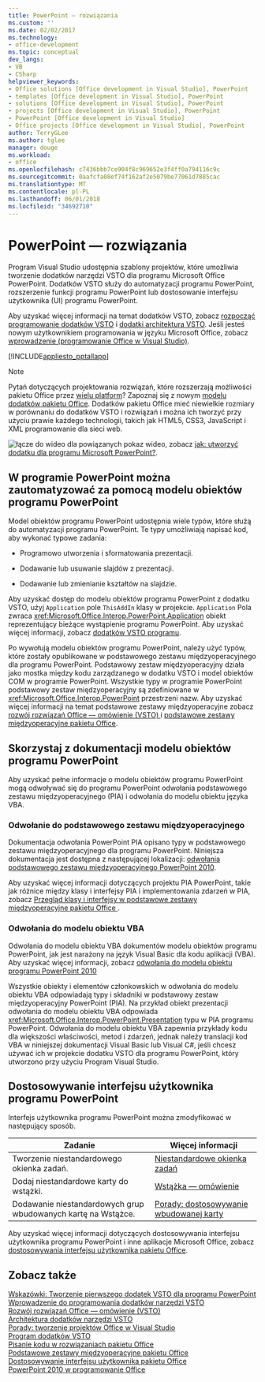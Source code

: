 ```yaml
---
title: PowerPoint — rozwiązania
ms.custom: ''
ms.date: 02/02/2017
ms.technology:
- office-development
ms.topic: conceptual
dev_langs:
- VB
- CSharp
helpviewer_keywords:
- Office solutions [Office development in Visual Studio], PowerPoint
- templates [Office development in Visual Studio], PowerPoint
- solutions [Office development in Visual Studio], PowerPoint
- projects [Office development in Visual Studio], PowerPoint
- PowerPoint [Office development in Visual Studio]
- Office projects [Office development in Visual Studio], PowerPoint
author: TerryGLee
ms.author: tglee
manager: douge
ms.workload:
- office
ms.openlocfilehash: c7436bbb7ce904f8c969652e3f4ff0a794116c9c
ms.sourcegitcommit: 0aafcfa08ef74f162af2e5079be77061d7885cac
ms.translationtype: MT
ms.contentlocale: pl-PL
ms.lasthandoff: 06/01/2018
ms.locfileid: "34692710"
---
```

# <a name="powerpoint-solutions"></a>PowerPoint — rozwiązania
  Program Visual Studio udostępnia szablony projektów, które umożliwia tworzenie dodatków narzędzi VSTO dla programu Microsoft Office PowerPoint. Dodatków VSTO służy do automatyzacji programu PowerPoint, rozszerzenie funkcji programu PowerPoint lub dostosowanie interfejsu użytkownika (UI) programu PowerPoint.  
  
 Aby uzyskać więcej informacji na temat dodatków VSTO, zobacz [rozpocząć programowanie dodatków VSTO](../vsto/getting-started-programming-vsto-add-ins.md) i [dodatki architektura VSTO](../vsto/architecture-of-vsto-add-ins.md). Jeśli jesteś nowym użytkownikiem programowania w języku Microsoft Office, zobacz [wprowadzenie &#40;programowanie Office w Visual Studio&#41;](../vsto/getting-started-office-development-in-visual-studio.md).  
  
 [!INCLUDE[appliesto_pptallapp](../vsto/includes/appliesto-pptallapp-md.md)]  
  
> [!NOTE]  
>  Pytań dotyczących projektowania rozwiązań, które rozszerzają możliwości pakietu Office przez [wielu platform](https://dev.office.com/add-in-availability)? Zapoznaj się z nowym [modelu dodatków pakietu Office](https://dev.office.com/docs/add-ins/overview/office-add-ins). Dodatków pakietu Office mieć niewielkie rozmiary w porównaniu do dodatków VSTO i rozwiązań i można ich tworzyć przy użyciu prawie każdego technologii, takich jak HTML5, CSS3, JavaScript i XML programowanie dla sieci web.  
  
 ![łącze do wideo](../vsto/media/playvideo.gif "łącze do wideo") dla powiązanych pokaz wideo, zobacz [jak: utworzyć dodatku dla programu Microsoft PowerPoint?](http://go.microsoft.com/fwlink/?LinkId=132767).  
  
## <a name="automate-powerpoint-by-using-the-powerpoint-object-model"></a>W programie PowerPoint można zautomatyzować za pomocą modelu obiektów programu PowerPoint  
 Model obiektów programu PowerPoint udostępnia wiele typów, które służą do automatyzacji programu PowerPoint. Te typy umożliwiają napisać kod, aby wykonać typowe zadania:  
  
-   Programowo utworzenia i sformatowania prezentacji.  
  
-   Dodawanie lub usuwanie slajdów z prezentacji.  
  
-   Dodawanie lub zmienianie kształtów na slajdzie.  
  
 Aby uzyskać dostęp do modelu obiektów programu PowerPoint z dodatku VSTO, użyj `Application` pole `ThisAddIn` klasy w projekcie. `Application` Pola zwraca <xref:Microsoft.Office.Interop.PowerPoint.Application> obiekt reprezentujący bieżące wystąpienie programu PowerPoint. Aby uzyskać więcej informacji, zobacz [dodatków VSTO programu](../vsto/programming-vsto-add-ins.md).  
  
 Po wywołują modelu obiektów programu PowerPoint, należy użyć typów, które zostały opublikowane w podstawowego zestawu międzyoperacyjnego dla programu PowerPoint. Podstawowy zestaw międzyoperacyjny działa jako mostka między kodu zarządzanego w dodatku VSTO i model obiektów COM w programie PowerPoint. Wszystkie typy w programie PowerPoint podstawowy zestaw międzyoperacyjny są zdefiniowane w <xref:Microsoft.Office.Interop.PowerPoint> przestrzeni nazw. Aby uzyskać więcej informacji na temat podstawowe zestawy międzyoperacyjne zobacz [rozwój rozwiązań Office ― omówienie &#40;VSTO&#41; ](../vsto/office-solutions-development-overview-vsto.md) i [podstawowe zestawy międzyoperacyjne pakietu Office](../vsto/office-primary-interop-assemblies.md).  
  
##  <a name="WordOMDocumentation"></a> Skorzystaj z dokumentacji modelu obiektów programu PowerPoint  
 Aby uzyskać pełne informacje o modelu obiektów programu PowerPoint mogą odwoływać się do programu PowerPoint odwołania podstawowego zestawu międzyoperacyjnego (PIA) i odwołania do modelu obiektu języka VBA.  
  
### <a name="primary-interop-assembly-reference"></a>Odwołanie do podstawowego zestawu międzyoperacyjnego  
 Dokumentacja odwołania PowerPoint PIA opisano typy w podstawowego zestawu międzyoperacyjnego dla programu PowerPoint. Niniejsza dokumentacja jest dostępna z następującej lokalizacji: [odwołania podstawowego zestawu międzyoperacyjnego PowerPoint 2010](http://go.microsoft.com/fwlink/?LinkId=189588).  
  
 Aby uzyskać więcej informacji dotyczących projektu PIA PowerPoint, takie jak różnice między klasy i interfejsy PIA i implementowania zdarzeń w PIA, zobacz [Przegląd klasy i interfejsy w podstawowe zestawy międzyoperacyjne pakietu Office ](http://go.microsoft.com/fwlink/?LinkId=199885).  
  
### <a name="vba-object-model-reference"></a>Odwołania do modelu obiektu VBA  
 Odwołania do modelu obiektu VBA dokumentów modelu obiektów programu PowerPoint, jak jest narażony na język Visual Basic dla kodu aplikacji (VBA). Aby uzyskać więcej informacji, zobacz [odwołania do modelu obiektu programu PowerPoint 2010](http://go.microsoft.com/fwlink/?LinkId=199770)  
  
 Wszystkie obiekty i elementów członkowskich w odwołania do modelu obiektu VBA odpowiadają typy i składniki w podstawowy zestaw międzyoperacyjny PowerPoint (PIA). Na przykład obiekt prezentacji odwołania do modelu obiektu VBA odpowiada <xref:Microsoft.Office.Interop.PowerPoint.Presentation> typu w PIA programu PowerPoint. Odwołania do modelu obiektu VBA zapewnia przykłady kodu dla większości właściwości, metod i zdarzeń, jednak należy translacji kod VBA w niniejszej dokumentacji Visual Basic lub Visual C#, jeśli chcesz używać ich w projekcie dodatku VSTO dla programu PowerPoint, który utworzono przy użyciu Program Visual Studio.  
  
## <a name="customize-the-user-interface-of-powerpoint"></a>Dostosowywanie interfejsu użytkownika programu PowerPoint  
 Interfejs użytkownika programu PowerPoint można zmodyfikować w następujący sposób.  
  
|Zadanie|Więcej informacji|  
|----------|--------------------------|  
|Tworzenie niestandardowego okienka zadań.|[Niestandardowe okienka zadań](../vsto/custom-task-panes.md)|  
|Dodaj niestandardowe karty do wstążki.|[Wstążka ― omówienie](../vsto/ribbon-overview.md)|  
|Dodawanie niestandardowych grup wbudowanych kartę na Wstążce.|[Porady: dostosowywanie wbudowanej karty](../vsto/how-to-customize-a-built-in-tab.md)|  
  
 Aby uzyskać więcej informacji dotyczących dostosowywania interfejsu użytkownika programu PowerPoint i inne aplikacje Microsoft Office, zobacz [dostosowywania interfejsu użytkownika pakietu Office](../vsto/office-ui-customization.md).  
  
## <a name="see-also"></a>Zobacz także  
 [Wskazówki: Tworzenie pierwszego dodatek VSTO dla programu PowerPoint](../vsto/walkthrough-creating-your-first-vsto-add-in-for-powerpoint.md)   
 [Wprowadzenie do programowania dodatków narzędzi VSTO](../vsto/getting-started-programming-vsto-add-ins.md)   
 [Rozwój rozwiązań Office ― omówienie &#40;VSTO&#41;](../vsto/office-solutions-development-overview-vsto.md)   
 [Architektura dodatków narzędzi VSTO](../vsto/architecture-of-vsto-add-ins.md)   
 [Porady: tworzenie projektów Office w Visual Studio](../vsto/how-to-create-office-projects-in-visual-studio.md)   
 [Program dodatków VSTO](../vsto/programming-vsto-add-ins.md)   
 [Pisanie kodu w rozwiązaniach pakietu Office](../vsto/writing-code-in-office-solutions.md)   
 [Podstawowe zestawy międzyoperacyjne pakietu Office](../vsto/office-primary-interop-assemblies.md)   
 [Dostosowywanie interfejsu użytkownika pakietu Office](../vsto/office-ui-customization.md)   
 [PowerPoint 2010 w programowanie Office](http://go.microsoft.com/fwlink/?LinkId=199015)  
  
  